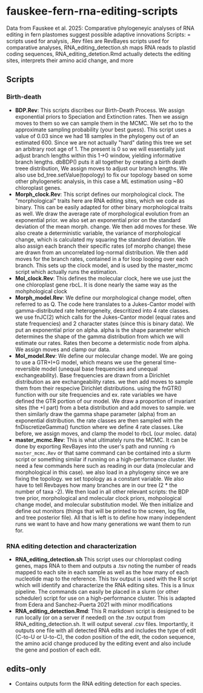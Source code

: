 # fauskee-fern-rna-editing-scripts
Data from Fauskee et al. 2025: Comparative phylogeneyic analyses of RNA editing in fern plastomes suggest possible adaptive innovations
Scripts: = scripts used for analysis, .Rev files are RevBayes scripts used for comparative analyses, RNA_editing_detection.sh maps RNA reads to plastid coding sequences, RNA_editing_detetion.Rmd actually detects the editing sites, interprets their amino acid change, and more
## Scripts
### Birth-death
* **BDP.Rev**: This scripts discribes our Birth-Death Process. We assign exponential priors to Speciation and Extinction rates. Then we assign moves to them so we can sample them in the MCMC. We set rho to the approximate sampling probability (your best guess). This script uses a value of 0.03 since we had 18 samples in the phylogeny out of an estimated 600. Since we are not actually "hard" dating this tree we set an arbitrary root age of 1. The present is 0 so we will essentially just adjust branch lengths within this 1->0 window, yielding informative branch lengths. dbBDP() puts it all together by creating a birth death treee distribution, We assign moves to adjust our branch lengths. We also use bd_tree.setValue(topology) to fix our topology based on some other phylogenetic analysis, in this case a ML estimation using ~80 chloroplast genes.
* **Morph_clock.Rev**: This script defines our morphological clock. The "morphological" traits here are RNA editing sites, which we code as binary. This can be easily adapted for other binary morphological traits as well. We draw the average rate of morphological evolution from an exponential prior. we also set an exponential prior on the standard deviation of the mean morph. change. We then add moves for these. We also create a deterministic variable, the variance of morphological change, which is calculated my squaring the standard deviation. We also assign each branch their specific rates (of morpho change) these are drawn from an uncorrelated log-normal distribution. We then add moves for the branch rates, contained in a for loop looping over each branch. This sets up the clock model, and is used by the master_mcmc script which actually runs the estimation.
* **Mol_clock.Rev**: This defines the molecular clock, here we use just the one chloroplast gene rbcL. It is done nearly the same way as the mohphological clock
* **Morph_model.Rev**: We define our morphological change model, often referred to as Q. The code here translates to a Jukes-Cantor model with gamma-distributed rate heterogeneity, descritized into 4 rate classes. we use fnJC(2) which calls for the Jukes-Cantor model (equal rates and state frequencies) and 2 character states (since this is binary data). We put an exponential prior on alpha. alpha is the shape parameter which determines the shape of the gamma distribution from which we will estimate our rates. Rates then become a determistic node from alpha. We assign moves and clamp our data.
* **Mol_model.Rev**: We define our molecular change model. We are going to use a GTR+I+G model, which means we use the general time-reversible model (unequal base frequencies and unequal exchangeability). Base frequencies are drawn from a Dirichlet distribution as are exchangeability rates. we then add moves to sample them from their respecive Dirichlet distributions. using the fnGTR() function with our site frequencies and ex. rate variables we have defined the GTR portion of our model. We draw a proportion of invariant sites (the +I part) from a beta distribution and add moves to sample. we then similarly draw the gamma shape parameter (alpha) from an exponential distribution. the rate classes are then sampled with the fnDiscretizeGamma() function where we define 4 rate classes. Like before, we assign moves, and clamp the model to rbcL (our molec. data)
* **master_mcmc.Rev**: This is what ultimately runs the MCMC. It can be done by exporting RevBayes into the user's path and running `rb master_mcmc.Rev` or that same command can be contained into a slurm script or something similar if running on a high-performance cluster. We need a few commands here such as reading in our data (molecular and morphological in this case). we also load in a phylogeny since we are fixing the topology. we set topology as a constant variable. We also have to tell Revbayes how many branches are in our tree (2 * the number of taxa -2). We then load in all other relevant scripts: the BDP tree prior, morphological and molecular clock priors, mohpological change model, and molecular substitution model. We then initialize and define out monitors (things that will be printed to the screen, log file, and tree posterior file). All that is left is to define how many independent runs we want to have and how many generations we want them to run for.

### RNA editing detection and characterization
* **RNA_editing_detection.sh** This script uses our chloroplast coding genes, maps RNA to them and outputs a .tsv noting the number of reads mapped to each site in each sample as well as the how many of each nucleotide map to the reference. This tsv output is used with the R script which will identify and characterize the RNA editing sites. This is a linux pipeline. The commands can easily be placed in a slurm (or other scheduler) script for use on a high-performance cluster. This is adapted from Edera and Sanchez-Puerta 2021 with minor modifications
* **RNA_editing_detection.Rmd**: This R markdown script is designed to be run locally (or on a server if needed) on the .tsv output from RNA_editing_detection.sh. It will output several .csv files. Importantly, it outputs one file with all detected RNA edits and includes the type of edit (C-to-U or U-to-C), the codon position of the edit, the codon sequence, the amino acid change produced by the editing event and also include the gene and postion of each edit.  

## edits-only
* Contains outputs form the RNA editing detection for each species. 


